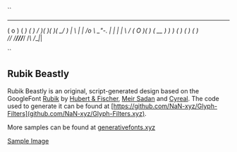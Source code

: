 ``
 ___   ____   __   ___  _____  _  _   _ 
( o ) (  __) (  ) /  _)(_   _)( )( \_/ )
|   \ | |_   /o \ \_"-.  | |  | | \   / 
( O  )(  _) ( __ ) __) ) ( )  ( )_ ( )  
/___/ /____\/_\/_\/___/  /_\  /___\|_|  
                                        
``

## Rubik Beastly

Rubik Beastly is an original, script-generated design based on the GoogleFont [Rubik](http://github.com) by [Hubert & Fischer](https://hubertfischer.com/), [Meir Sadan](https://meirsadan.com/) and [Cyreal](http://www.cyreal.org/). The code used to generate it can be found at [https://github.com/NaN-xyz/Glyph-Filters](github.com/NaN-xyz/Glyph-Filters.xyz).

More samples can be found at [generativefonts.xyz](GenerativeFonts.xyz)

[Sample Image](images/Sample.png)
